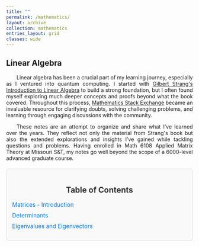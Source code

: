 ```yaml
---
title: ""
permalink: /mathematics/
layout: archive
collection: mathematics
entries_layout: grid
classes: wide
---
```


<style>
.text-block {
    text-align: justify;
    text-indent: 2em;
    margin-right: auto; /* Adjust this value as needed */
    max-width: 8.27in; /* Constrain to A4 width */
}
</style>

## Linear Algebra
<a name="linear-algebra"></a>
<div class="text-block">
 <p>Linear algebra has been a crucial part of my learning journey, especially as I ventured into quantum computing. I  started with <a href="https://archive.org/details/gilbert-strang-introduction-to-linear-algebra-fifth-edition/page/504/mode/2up">Gilbert Strang's Introduction to Linear Algebra</a> to build a strong foundation, but I often found myself exploring much deeper concepts and proofs beyond what the book covered. Throughout this process, <a href="https://math.stackexchange.com/users/223599/sooraj-soman">Mathematics Stack Exchange</a> became an invaluable resource for clarifying doubts, solving challenging problems, and learning through engaging discussions with the community.<br></p>
  <p>These notes are an attempt to organize and share what I’ve learned over the years. They reflect not only the material from Strang's book but also the extended explorations and insights I’ve gained while tackling questions and problems. Having enrolled in Math 6108 Applied Matrix Theory at Missouri S&T, my notes go well beyond the scope of a 6000-level advanced graduate course.</p>
</div>


<style>
    .toc {
        background-color: #f9f9f9;
        padding: 15px;
        border-radius: 8px;
        border: 1px solid #ddd;
        max-width: 600px;
        margin: 20px auto;
    }
    .toc h2 {
        font-size: 1.5em;
        color: #333;
        text-align: center;
        text-transform: none; /* Ensure title is not in uppercase */
    }
    .toc ul {
        list-style: none;
        padding: 0;
    }
    .toc li {
        margin: 10px 0;
    }
    .toc a {
        color: #007bff;
        text-decoration: none;
        font-size: 1.1em;
        text-transform: none; /* Ensure links are not in uppercase */
    }
    .toc a:hover {
        text-decoration: underline;
    }
</style>

<div class="toc">
    <h2>Table of Contents</h2>
    <ul>
        <li><a href="https://drive.google.com/file/d/<file_id>/preview#page=12" target="_blank">Matrices - Introduction</a></li>
        <li><a href="https://drive.google.com/file/d/<file_id>/preview#page=20" target="_blank">Determinants</a></li>
        <li><a href="https://drive.google.com/file/d/<file_id>/preview#page=45" target="_blank">Eigenvalues and Eigenvectors</a></li>
    </ul>
</div>
